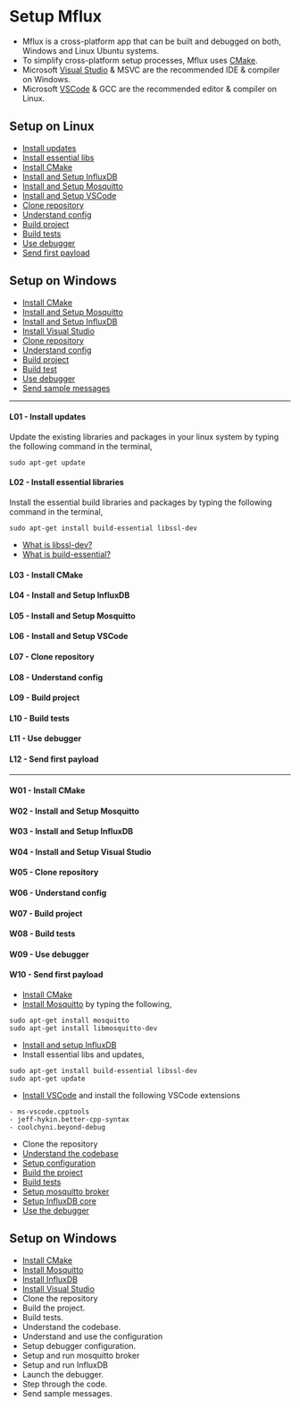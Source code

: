 # Setup Mflux

- Mflux is a cross-platform app that can be built and debugged on both, Windows 
and Linux Ubuntu systems. 
- To simplify cross-platform setup processes, Mflux uses [CMake](https://cmake.org/).
- Microsoft [Visual Studio](https://visualstudio.microsoft.com/downloads/) & 
MSVC are the recommended IDE & compiler on Windows.
- Microsoft [VSCode](https://code.visualstudio.com/) & GCC are the recommended 
editor & compiler on Linux.

## Setup on Linux

- [Install updates](#l01---install-updates)
- [Install essential libs](#l02---install-essential-libraries)
- [Install CMake](#l03---install-cmake)
- [Install and Setup InfluxDB](#l04---install-and-setup-influxdb)
- [Install and Setup Mosquitto](#l05---install-and-setup-mosquitto)
- [Install and Setup VSCode](#l06---install-and-setup-vscode)
- [Clone repository](#l07---clone-repository)
- [Understand config](#l08---understand-config)
- [Build project](#l09---build-project)
- [Build tests](#l10---build-tests)
- [Use debugger](#l11---use-debugger)
- [Send first payload](#l12---send-first-payload)

## Setup on Windows

- [Install CMake](#w01---install-cmake)
- [Install and Setup Mosquitto](#w02---install-and-setup-mosquitto)
- [Install and Setup InfluxDB](#w03---install-and-setup-influxdb)
- [Install Visual Studio](#w04---install-and-setup-visual-studio)
- [Clone repository](#w05---clone-repository)
- [Understand config](#w06---understand-config)
- [Build project](#w07---build-project)
- [Build test](#w08---build-tests)
- [Use debugger](#w09---use-debugger)
- [Send sample messages](#w10---send-first-payload)

---

#### L01 - Install updates
Update the existing libraries and packages in your linux system by typing the
following command in the terminal,
```
sudo apt-get update
```


#### L02 - Install essential libraries
Install the essential build libraries and packages by typing the following command in the terminal,
```
sudo apt-get install build-essential libssl-dev
```
- [What is libssl-dev?](https://www.openssl.org/)
- [What is build-essential?](https://linuxhint.com/install-build-essential-ubuntu/)


#### L03 - Install CMake

#### L04 - Install and Setup InfluxDB
#### L05 - Install and Setup Mosquitto
#### L06 - Install and Setup VSCode
#### L07 - Clone repository
#### L08 - Understand config
#### L09 - Build project
#### L10 - Build tests
#### L11 - Use debugger
#### L12 - Send first payload

---

#### W01 - Install CMake
#### W02 - Install and Setup Mosquitto
#### W03 - Install and Setup InfluxDB
#### W04 - Install and Setup Visual Studio
#### W05 - Clone repository
#### W06 - Understand config
#### W07 - Build project
#### W08 - Build tests
#### W09 - Use debugger
#### W10 - Send first payload

- [Install CMake](https://vitux.com/how-to-install-cmake-on-ubuntu/)
- [Install Mosquitto](https://mosquitto.org/download/) by typing the following,
```
sudo apt-get install mosquitto
sudo apt-get install libmosquitto-dev
```
- [Install and setup InfluxDB](https://docs.influxdata.com/influxdb/v2.2/install/)
- Install essential libs and updates,
 ```
 sudo apt-get install build-essential libssl-dev
 sudo apt-get update
 ```
- [Install VSCode](https://code.visualstudio.com/) and install the following VSCode extensions 
```
- ms-vscode.cpptools
- jeff-hykin.better-cpp-syntax
- coolchyni.beyond-debug
```
- Clone the repository
- [Understand the codebase]()
- [Setup configuration]()
- [Build the project]()
- [Build tests]()
- [Setup mosquitto broker]()
- [Setup InfluxDB core]()
- [Use the debugger]()

## Setup on Windows

- [Install CMake]()
- [Install Mosquitto]()
- [Install InfluxDB]()
- [Install Visual Studio]()
- Clone the repository
- Build the project.
- Build tests.
- Understand the codebase.
- Understand and use the configuration
- Setup debugger configuration.
- Setup and run mosquitto broker
- Setup and run InfluxDB
- Launch the debugger.
- Step through the code.
- Send sample messages.